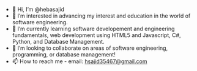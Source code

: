- 👋 Hi, I’m @hebasajid
- 👀 I’m interested in advancing my interest and education in the world of software engineering.
- 🌱 I’m currently learning software developement and engineering fundamentals, web development using HTML5 and Javascript, C#, Python, and Database Management. 
- 💞️ I’m looking to collaborate on areas of software engineering, programming, or database management!
- 📫 How to reach me  - email: hsajid35467@gmail.com

<!---
hebasajid/hebasajid is a ✨ special ✨ repository because its `README.md` (this file) appears on your GitHub profile.
You can click the Preview link to take a look at your changes.
--->
